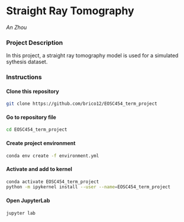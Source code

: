 #  Straight Ray Tomography
_An Zhou_
### Project Description
In this project, a straight ray tomography model is used for a simulated sythesis dataset.

### Instructions

#### Clone this repository
```bash
git clone https://github.com/brico12/EOSC454_term_project
```

#### Go to repository file 
```bash
cd EOSC454_term_project
```

#### Create project environment
```bash
conda env create -f environment.yml
```

#### Activate and add to kernel
```bash
conda activate EOSC454_term_project
python -m ipykernel install --user --name=EOSC454_term_project
```

#### Open JupyterLab
```bash
jupyter lab
```
